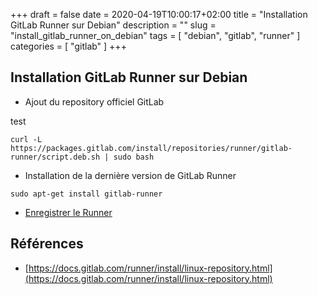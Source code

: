 +++ 
draft = false
date = 2020-04-19T10:00:17+02:00
title = "Installation GitLab Runner sur Debian"
description = ""
slug = "install_gitlab_runner_on_debian" 
tags = [ "debian", "gitlab", "runner" ]
categories = [ "gitlab" ]
+++

## Installation GitLab Runner sur Debian

* Ajout du repository officiel GitLab

test

```shell
curl -L https://packages.gitlab.com/install/repositories/runner/gitlab-runner/script.deb.sh | sudo bash
```

* Installation de la dernière version de GitLab Runner

```shell
sudo apt-get install gitlab-runner
```

* [Enregistrer le Runner](https://docs.gitlab.com/runner/register/index.html)

## Références

* [https://docs.gitlab.com/runner/install/linux-repository.html](https://docs.gitlab.com/runner/install/linux-repository.html)
